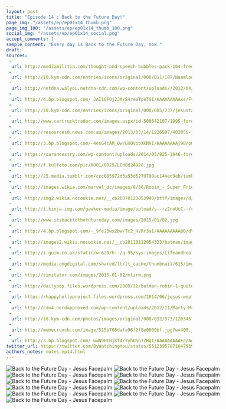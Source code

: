 ```yaml
---
layout: post
title: "Episode 14 : Back to the Future Day!"
page_img: "/assets/ep/ep01x14_thumb.png"
page_img_100: "/assets/ep/ep01x14_thumb_100.png"
social_img: "/assets/ep/ep01x14_social.png"
accept_comments: 1
sample_content: "Every day is Back to the Future Day, now."
draft: 
sources: 
 - 
  url: http://mediamilitia.com/thought-and-speech-bubbles-pack-104-free-vectors-and-images/
 - 
  url: http://i0.kym-cdn.com/entries/icons/original/000/011/187/Naamloos-1.png
 - 
  url: http://netdna.walyou.netdna-cdn.com/wp-content/uploads//2012/04/Batman-Jesus.jpg
 - 
  url: http://4.bp.blogspot.com/_JAI1GFOj2JM/S4reaTpeTGI/AAAAAAAAAxs/FvMw_ef8G9g/s640/Batman181-15-16.jpg
 - 
  url: http://i0.kym-cdn.com/entries/icons/original/000/005/737/jesustakewheel.jpg
 - 
  url: http://www.cartrucktrader.com/images.aspx/id-500642107/1995-ford-econoline-cargo-van-107-p1.jpg
 - 
  url: http://resources0.news.com.au/images/2013/03/14/1226597/402056-jesus.jpg
 - 
  url: http://3.bp.blogspot.com/-4esG4cAM_Qw/UXOVobXKMVI/AAAAAAAAj98/pQUpr8IElZM/s400/batman-over-time-the-superhero-s-evolution-from-1939-to-2012-7a419e26af.jpg
 - 
  url: https://carancestry.com/wp-content/uploads/2014/05/825-1946-ford-super-deluxe-convertible-coupe_4fb52.jpg
 - 
  url: http://f.kulfoto.com/pic/0001/0025/LCd8d24928.jpg
 - 
  url: http://25.media.tumblr.com/ccc605972d3a53d5279708ac144ed9eb/tumblr_mltc0eJQiZ1qc8xtpo1_500.gif
 - 
  url: http://images.wikia.com/marvel_dc/images/8/86/Robin_-_Super_Friends_01.jpg
 - 
  url: http://img2.wikia.nocookie.net/__cb20070123053940/bttf/images/d/d2/Clocktower2015.PNG
 - 
  url: http://i.kinja-img.com/gawker-media/image/upload/s--rz2noUcC--/c_fit,fl_progressive,q_80,w_636/194010vwkznjnjpg.jpg
 - 
  url: http://www.itsbacktothefutureday.com/images/2015/01/02.jpg
 - 
  url: http://4.bp.blogspot.com/-_9feJ3wx2bw/Tc2_HVRr3aI/AAAAAAAAA00/dVXZ-upZyp8/s1600/Scared%2BBatman.jpg
 - 
  url: http://images2.wikia.nocookie.net/__cb20110112054333/batman/images/a/a3/NealAdamsBatman.jpg
 - 
  url: http://i.guim.co.uk/static/w-620/h--/q-95/sys-images/Lifeandhealth/Pix/pictures/2014/3/13/1394713584769/Marty-McFly-in-Back-To-Th-009.jpg
 - 
  url: http://media.cmgdigital.com/shared/lt/lt_cache/thumbnail/615/img/photos/2014/10/15/b6/6a/f33b3fb4b46143e68553b87f5e6c60ee-ab8d8f66fd2c48f99eee7c6392749c72-2.jpg
 - 
  url: http://simitator.com/images/2015-01-02/mlzrw.png
 - 
  url: http://dailypop.files.wordpress.com/2009/12/batman-robin-1-quitely.jpg
 - 
  url: https://happyhollyproject.files.wordpress.com/2014/06/jesus-wepting.jpg
 - 
  url: http://cdn4.nerdapproved.com/wp-content/uploads/2012/11/Marty-McFly-Star-Wars.png?874fb4.png
 - 
  url: http://i0.kym-cdn.com/photos/images/original/000/032/373/120345790360.jpg
 - 
  url: http://memecrunch.com/image/515b765dafa96f2f8e0000bf.jpg?w=400.jpg
 - 
  url: http://3.bp.blogspot.com/-wwN9HIBjXf4/TyhUaG7ZHqI/AAAAAAAAAFg/AgMtJWkTAZ8/s1600/achievement_unlocked_2-1.jpg
twitter_url: https://twitter.com/ByWatchingYou/status/551239578716475392
authors_notes: notes-ep14.html
---
```



<div style="margin-left: auto; margin-right: auto; width: 600px;">
  <img src="/assets/ep/ep01x14_01.png" alt="Back to the Future Day - Jesus Facepalm" />
  <img src="/assets/ep/ep01x14_02.png" alt="Back to the Future Day - Jesus Facepalm" />
  <img src="/assets/ep/ep01x14_03.png" alt="Back to the Future Day - Jesus Facepalm" />
  <img src="/assets/ep/ep01x14_04.png" alt="Back to the Future Day - Jesus Facepalm" />
  <img src="/assets/ep/ep01x14_05.png" alt="Back to the Future Day - Jesus Facepalm" />
  <img src="/assets/ep/ep01x14_06.png" alt="Back to the Future Day - Jesus Facepalm" />
  <img src="/assets/ep/ep01x14_07.png" alt="Back to the Future Day - Jesus Facepalm" />
  <img src="/assets/ep/ep01x14_08.png" alt="Back to the Future Day - Jesus Facepalm" />
  <img src="/assets/ep/ep01x14_09.png" alt="Back to the Future Day - Jesus Facepalm" />
  <img src="/assets/ep/ep01x14_10.png" alt="Back to the Future Day - Jesus Facepalm" />
  <img src="/assets/ep/ep01x14_11.png" alt="Back to the Future Day - Jesus Facepalm" />
</div>

<div style="display: none">
  Script:

  Jesus: I'm the god damn Jesus meme!
  Robin: You brought us to life? Didn't you try to kill us?
  Flash back Jesus: Swear to me!
  [Screeeetch!]
  Jesus: No time to chit chat. It's the memes! Something's gotta be done about the memes!
  Jesus: We'll take your Hitler-mobile.
  Meme: When you ride with JESUS, your side kick has to ride in the back.
  Jesus: Hill Valley, 2015! Look over there. He's doing it again!
  Meme: Today is the day that Marty McFly arrives when he travels to the future.
  Robin: This isn't the day Marty Mcfly travels to the future!
  Jesus: That's right, nerd. But the Marty McFly meme is trying to take the whole year. Go stop him, Batman.
  Batman: What? How? And why?
  Jesus: Marty made 2014 just about unbearable with this meme. And now that it's the right year, it'll only get worse! Spitball some ideas.
  Batman: Uh well... how about... (Idea: Have a debate between Batman and Marty McFly)
  Jesus: Worse. Super genius. Ever.
  Batman: Ok, then (Idea: Have a FACEBOOK debate between Batman and Marty McFly)
  Jesus: [Facepalm]
  Batman: Wait! I know what to do.
  Marty McFly: Today's the day that Marty McFly trav--
  Batman: SLAP! Back to the Future day is OCTOBER 21st!
  Jesus: Good enough.
  Achievement Unlocked: Mild approval from God's son.

</div>
